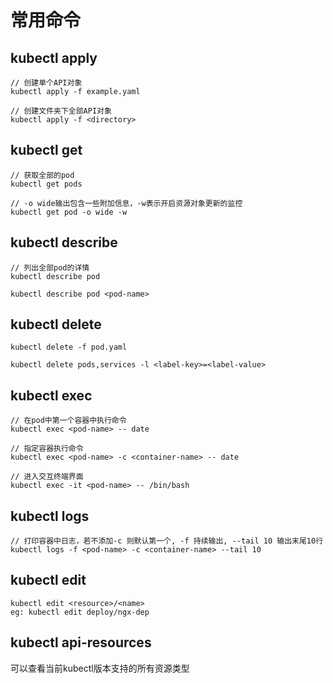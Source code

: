 # 常用命令

## kubectl apply
```
// 创建单个API对象
kubectl apply -f example.yaml

// 创建文件夹下全部API对象
kubectl apply -f <directory>
```

## kubectl get
```
// 获取全部的pod
kubectl get pods

// -o wide输出包含一些附加信息，-w表示开启资源对象更新的监控
kubectl get pod -o wide -w
```

## kubectl describe 
```
// 列出全部pod的详情
kubectl describe pod

kubectl describe pod <pod-name>
```

## kubectl delete
```
kubectl delete -f pod.yaml

kubectl delete pods,services -l <label-key>=<label-value>
```

## kubectl exec
```
// 在pod中第一个容器中执行命令
kubectl exec <pod-name> -- date

// 指定容器执行命令
kubectl exec <pod-name> -c <container-name> -- date

// 进入交互终端界面
kubectl exec -it <pod-name> -- /bin/bash
```

## kubectl logs
```
// 打印容器中日志，若不添加-c 则默认第一个, -f 持续输出, --tail 10 输出末尾10行
kubectl logs -f <pod-name> -c <container-name> --tail 10
```


## kubectl edit
```
kubectl edit <resource>/<name>
eg: kubectl edit deploy/ngx-dep

```


## kubectl api-resources
可以查看当前kubectl版本支持的所有资源类型